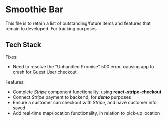 # Smoothie Bar

This file is to retain a list of outstanding/future items and features that remain to developed. For tracking purposes.

## Tech Stack

Fixes:

* Need to resolve the "Unhandled Promise" 500 error, causing app to crash for Guest User checkout

Features:

* Complete _Stripe_ component functionality, using **react-stripe-checkout**
* Connect _Stripe_ payment to backend, for **_demo_** purposes
* Ensure a customer can checkout with _Stripe_, and have customer info saved
* Add real-time map/location functionality, in relation to pick-up location
